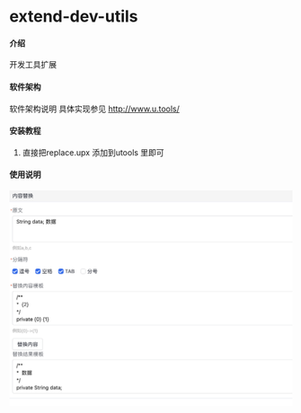 # extend-dev-utils

#### 介绍
开发工具扩展


#### 软件架构
软件架构说明
具体实现参见 http://www.u.tools/


#### 安装教程

1.  直接把replace.upx 添加到utools 里即可

#### 使用说明

![输入图片说明](tool-replace/wecom-temp-13bc17e17e758fac54b5976ebb21b7d6.png)
